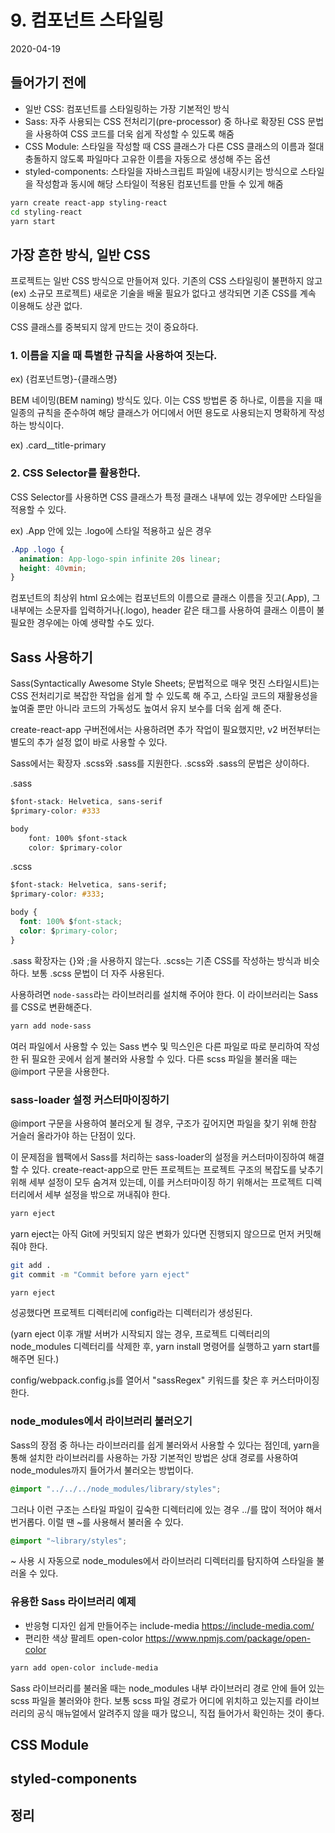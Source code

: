 # 9. 컴포넌트 스타일링

2020-04-19

## 들어가기 전에

- 일반 CSS: 컴포넌트를 스타일링하는 가장 기본적인 방식
- Sass: 자주 사용되는 CSS 전처리기(pre-processor) 중 하나로 확장된 CSS 문법을 사용하여 CSS 코드를 더욱 쉽게 작성할 수 있도록 해줌
- CSS Module: 스타일을 작성할 때 CSS 클래스가 다른 CSS 클래스의 이름과 절대 충돌하지 않도록 파일마다 고유한 이름을 자동으로 생성해 주는 옵션
- styled-components: 스타일을 자바스크립트 파일에 내장시키는 방식으로 스타일을 작성함과 동시에 해당 스타일이 적용된 컴포넌트를 만들 수 있게 해줌

```bash
yarn create react-app styling-react
cd styling-react
yarn start
```

## 가장 흔한 방식, 일반 CSS

프로젝트는 일반 CSS 방식으로 만들어져 있다. 기존의 CSS 스타일링이 불편하지 않고(ex) 소규모 프로젝트) 새로운 기술을 배울 필요가 없다고 생각되면 기존 CSS를 계속 이용해도 상관 없다.

CSS 클래스를 중복되지 않게 만드는 것이 중요하다.

### 1. 이름을 지을 때 특별한 규칙을 사용하여 짓는다.

ex) {컴포넌트명}-{클래스명}

BEM 네이밍(BEM naming) 방식도 있다. 이는 CSS 방법론 중 하나로, 이름을 지을 때 일종의 규칙을 준수하여 해당 클래스가 어디에서 어떤 용도로 사용되는지 명확하게 작성하는 방식이다.

ex) .card\_\_title-primary

### 2. CSS Selector를 활용한다.

CSS Selector를 사용하면 CSS 클래스가 특정 클래스 내부에 있는 경우에만 스타일을 적용할 수 있다.

ex) .App 안에 있는 .logo에 스타일 적용하고 싶은 경우

```css
.App .logo {
  animation: App-logo-spin infinite 20s linear;
  height: 40vmin;
}
```

컴포넌트의 최상위 html 요소에는 컴포넌트의 이름으로 클래스 이름을 짓고(.App), 그 내부에는 소문자를 입력하거나(.logo), header 같은 태그를 사용하여 클래스 이름이 불필요한 경우에는 아예 생략할 수도 있다.

## Sass 사용하기

Sass(Syntactically Awesome Style Sheets; 문법적으로 매우 멋진 스타일시트)는 CSS 전처리기로 복잡한 작업을 쉽게 할 수 있도록 해 주고, 스타일 코드의 재활용성을 높여줄 뿐만 아니라 코드의 가독성도 높여서 유지 보수를 더욱 쉽게 해 준다.

create-react-app 구버전에서는 사용하려면 추가 작업이 필요했지만, v2 버전부터는 별도의 추가 설정 없이 바로 사용할 수 있다.

Sass에서는 확장자 .scss와 .sass를 지원한다. .scss와 .sass의 문법은 상이하다.

.sass

```css
$font-stack: Helvetica, sans-serif
$primary-color: #333

body
    font: 100% $font-stack
    color: $primary-color
```

.scss

```css
$font-stack: Helvetica, sans-serif;
$primary-color: #333;

body {
  font: 100% $font-stack;
  color: $primary-color;
}
```

.sass 확장자는 {}와 ;을 사용하지 않는다. .scss는 기존 CSS를 작성하는 방식과 비슷하다. 보통 .scss 문법이 더 자주 사용된다.

사용하려면 `node-sass`라는 라이브러리를 설치해 주어야 한다. 이 라이브러리는 Sass를 CSS로 변환해준다.

```bash
yarn add node-sass
```

여러 파일에서 사용할 수 있는 Sass 변수 및 믹스인은 다른 파일로 따로 분리하여 작성한 뒤 필요한 곳에서 쉽게 불러와 사용할 수 있다. 다른 scss 파일을 불러올 때는 @import 구문을 사용한다.

### sass-loader 설정 커스터마이징하기

@import 구문을 사용하여 불러오게 될 경우, 구조가 깊어지면 파일을 찾기 위해 한참 거슬러 올라가야 하는 단점이 있다.

이 문제점을 웹팩에서 Sass를 처리하는 sass-loader의 설정을 커스터마이징하여 해결할 수 있다. create-react-app으로 만든 프로젝트는 프로젝트 구조의 복잡도를 낮추기 위해 세부 설정이 모두 숨겨져 있는데, 이를 커스터마이징 하기 위해서는 프로젝트 디렉터리에서 세부 설정을 밖으로 꺼내줘야 한다.

```bash
yarn eject
```

yarn eject는 아직 Git에 커밋되지 않은 변화가 있다면 진행되지 않으므로 먼저 커밋해줘야 한다.

```bash
git add .
git commit -m "Commit before yarn eject"

yarn eject
```

성공했다면 프로젝트 디렉터리에 config라는 디렉터리가 생성된다.

(yarn eject 이후 개발 서버가 시작되지 않는 경우, 프로젝트 디렉터리의 node_modules 디렉터리를 삭제한 후, yarn install 명령어를 실행하고 yarn start를 해주면 된다.)

config/webpack.config.js를 열어서 "sassRegex" 키워드를 찾은 후 커스터마이징 한다.

### node_modules에서 라이브러리 불러오기

Sass의 장점 중 하나는 라이브러리를 쉽게 불러와서 사용할 수 있다는 점인데, yarn을 통해 설치한 라이브러리를 사용하는 가장 기본적인 방법은 상대 경로를 사용하여 node_modules까지 들어가서 불러오는 방법이다.

```css
@import "../../../node_modules/library/styles";
```

그러나 이런 구조는 스타일 파일이 깊숙한 디렉터리에 있는 경우 ../를 많이 적어야 해서 번거롭다. 이럴 땐 ~를 사용해서 불러올 수 있다.

```css
@import "~library/styles";
```

~ 사용 시 자동으로 node_modules에서 라이브러리 디렉터리를 탐지하여 스타일을 불러올 수 있다.

### 유용한 Sass 라이브러리 예제

- 반응형 디자인 쉽게 만들어주는 include-media <https://include-media.com/>
- 편리한 색상 팔레트 open-color <https://www.npmjs.com/package/open-color>

```bash
yarn add open-color include-media
```

Sass 라이브러리를 불러올 때는 node_modules 내부 라이브러리 경로 안에 들어 있는 scss 파일을 불러와야 한다. 보통 scss 파일 경로가 어디에 위치하고 있는지를 라이브러리의 공식 매뉴얼에서 알려주지 않을 때가 많으니, 직접 들어가서 확인하는 것이 좋다.

## CSS Module

## styled-components

## 정리
